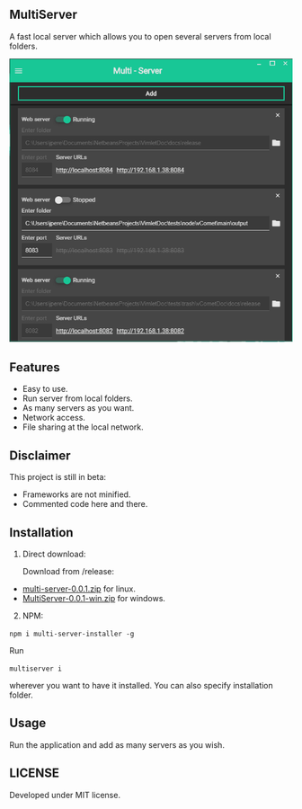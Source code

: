 ## MultiServer

A fast local server which allows you to open several servers from local folders.

![MultiServer](multiserver.png)

## Features

* Easy to use.
* Run server from local folders.
* As many servers as you want.
* Network access.
* File sharing at the local network.


## Disclaimer

This project is still in beta:

* Frameworks are not minified.
* Commented code here and there.

## Installation

1. Direct download:

    Download from /release:

- [multi-server-0.0.1.zip](https://github.com/jesusvimlet/multiserver/raw/master/release/multi-server-0.0.1.zip) for linux.
- [MultiServer-0.0.1-win.zip](https://github.com/jesusvimlet/multiserver/raw/master/release/MultiServer-0.0.1-win.zip) for windows.


2. NPM:

    
```npm i multi-server-installer -g```

Run 

```multiserver i```

 wherever you want to have it installed. You can also specify installation folder.


## Usage

Run the application and add as many servers as you wish.

## LICENSE

Developed under MIT license.